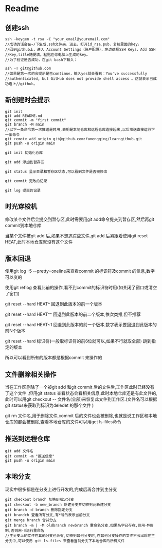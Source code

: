 # Readme

## 创建ssh

```shell
ssh -keygen -t rsa -C "your_email@youremail.com"
//成功的话会在~/下生成.ssh文件夹，进去，打开id_rsa.pub，复制里面的key。
//回到github上，进入 Account Settings（账户配置），左边选择SSH Keys，Add SSH //Key,title随便填，粘贴在你电脑上生成的key。
//为了验证是否成功，在git bash下输入：

ssh -T git@github.com
//如果是第一次的会提示是否continue，输入yes就会看到：You've successfully //authenticated, but GitHub does not provide shell access 。这就表示已成功连上//github。 
```



## 新创建时会提示

```shell
git init
git add README.md
git commit -m "first commit"
git branch -M main
//以下一条命令第一次推送是时用,表明是本地仓库和远程仓库连接起来,以后推送直接运行下一条命令
git remote add origin git@github.com:funengqing/learngithub.git
git push -u origin main

```





```shell
git init 初始化仓库

git add 添加到暂存区

git status 显示目录和暂存区状态,可以看到文件是否被修改

git commit 更改的记录

git log 提交的记录
```



## 时光穿梭机

修改某个文件后会提交到暂存区,此时需要用git add命令提交到暂存区,然后再git commit到本地仓库

当某个文件被git add 后,如果不想追踪些文件,git add 后紧跟着使用git reset HEAT,此时本地仓库就没有这个文件

## 版本回退

使用git log -5 --pretty=oneline来查看commit 的标识符及commit 的信息,数字可以变的

使用git reflog 查看此前的操作,看不到commit的标识符时用(如关闭了窗口或清空了窗口)

git reset --hard HEAT^  回退到此版本的前一个版本

git reset --hard HEAT^^  回退到此版本的前二个版本,依次类推,但不推荐

git reset --hard HEAT~1 回退到此版本的前一个版本,数字表示要回退到此版本的前N个版本

git reset --hard 标识符(一般取标识符的前6位就可以,如果不行就取全部) 跳到指定的版本

所以可以看到所有的版本都是根据commit 来操作的

## 文件删除相关操作

当在工作区删除了一个被git add 和git commit 后的文件后,工作区此时已经没有了这个文件 ,但用git status 查看状态会看相关信息,此时本地仓库还是有此文件的,此时可以用git checkout -- 文件名(全部)来恢复此文件到工作区.(文件名可以根据git status来获取到标识为deledet 的那个文件  )

git rm 文件名,用于删除文件,commit 后的文件也会被删除,也就是说工作区和本地仓库的都会被删除,查看本地仓库的文件可以用get ls-files命令

## 推送到远程仓库

```shell
git add 文件名
git commit -m "推送信息"
git push -u origin main
```

## 本地分支

现实中很多都是在分支上进行开发的,完成后再合并到主分支

```shell
git checkout branch 切换到指定分支
git checkout -b new_branch 新建分支并切换到此新建分支
git branch -d branch 删除指定分支
git brandch 查看所有分支,有*号的表示当前分支
git merge branch 合并分支
git branch -m | -M oldbranch newbranch 重命名分支,如果名字已存在,则用-M强制,否则用-m进行重命名
//主分支上的文件在其他分支也会有,切换到其他分支时,在其他分支操作的文件不会出现在主分支中,可以使用 git ls-files 来查看当前分支下本地仓库的所有文件
```



